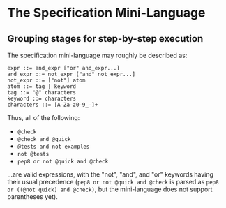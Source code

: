 <!--
SPDX-FileCopyrightText: Peter Pentchev <roam@ringlet.net>
SPDX-License-Identifier: BSD-2-Clause
-->

# The Specification Mini-Language

## Grouping stages for step-by-step execution

The specification mini-language may roughly be described as:

    expr ::= and_expr ["or" and_expr...]
    and_expr ::= not_expr ["and" not_expr...]
    not_expr ::= ["not"] atom
    atom ::= tag | keyword
    tag ::= "@" characters
    keyword ::= characters
    characters ::= [A-Za-z0-9_-]+

Thus, all of the following:

- `@check`
- `@check and @quick`
- `@tests and not examples`
- `not @tests`
- `pep8 or not @quick and @check`

...are valid expressions,
with the "not", "and", and "or" keywords having their usual precedence
(`pep8 or not @quick and @check` is parsed as
`pep8 or ((@not quick) and @check)`, but the mini-language does not
support parentheses yet).
